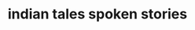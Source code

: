 ---
layout: manifest
title: indian tales spoken stories
manifest_name: indian-tales-spoken-stories
---